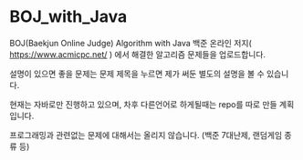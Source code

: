 # BOJ_with_Java
BOJ(Baekjun Online Judge) Algorithm with Java
백준 온라인 저지( https://www.acmicpc.net/ ) 에서
해결한 알고리즘 문제들을 업로드합니다.

설명이 있으면 좋을 문제는 문제 제목을 누르면 제가 써둔 별도의 설명을 볼 수 있습니다.

현재는 자바로만 진행하고 있으며, 차후 다른언어로 하게될때는 repo를 따로 만들 계획입니다.

프로그래밍과 관련없는 문제에 대해서는 올리지 않습니다. (백준 7대난제, 랜덤게임 종류 등)
